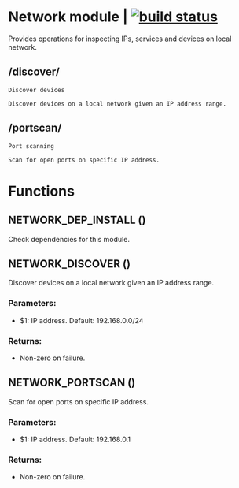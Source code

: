 # Network module | [![build status](https://gitlab.com/space-sh/network/badges/master/build.svg)](https://gitlab.com/space-sh/network/commits/master)

Provides operations for inspecting IPs, services and devices on local network.



## /discover/
	Discover devices

	Discover devices on a local network given an IP address range.
	


## /portscan/
	Port scanning

	Scan for open ports on specific IP address.
	


# Functions 

## NETWORK\_DEP\_INSTALL ()  
  
  
  
Check dependencies for this module.  
  
  
  
## NETWORK\_DISCOVER ()  
  
  
  
Discover devices on a local network given an IP address range.  
  
### Parameters:  
- $1: IP address. Default: 192.168.0.0/24  
  
### Returns:  
- Non-zero on failure.  
  
  
  
## NETWORK\_PORTSCAN ()  
  
  
  
Scan for open ports on specific IP address.  
  
### Parameters:  
- $1: IP address. Default: 192.168.0.1  
  
### Returns:  
- Non-zero on failure.  
  
  
  
